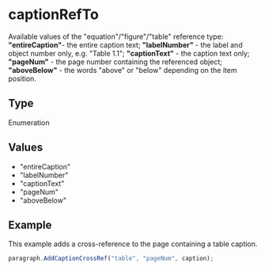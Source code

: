 # captionRefTo

Available values of the "equation"/"figure"/"table" reference type:
**"entireCaption"**- the entire caption text;
**"labelNumber"** - the label and object number only, e.g. "Table 1.1";
**"captionText"** - the caption text only;
**"pageNum"** - the page number containing the referenced object;
**"aboveBelow"** - the words "above" or "below" depending on the item position.

## Type

Enumeration

## Values

- "entireCaption"
- "labelNumber"
- "captionText"
- "pageNum"
- "aboveBelow"


## Example

This example adds a cross-reference to the page containing a table caption.

```javascript editor-pdf
paragraph.AddCaptionCrossRef("table", "pageNum", caption);
```
